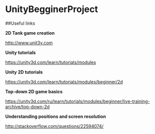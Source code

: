 # UnityBegginerProject

##Useful links

**2D Tank game creation**

http://www.unit3y.com

**Unity tutorials**

https://unity3d.com/learn/tutorials/modules

**Unity 2D tutorials**

https://unity3d.com/learn/tutorials/modules/beginner/2d

**Top-down 2D game basics**

https://unity3d.com/ru/learn/tutorials/modules/beginner/live-training-archive/top-down-2d


**Understanding positions and screen resolution**

http://stackoverflow.com/questions/22594074/
